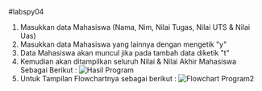 #labspy04
1. Masukkan data Mahasiswa (Nama, Nim, Nilai Tugas, Nilai UTS & Nilai Uas)
2. Masukkan data Mahasiswa yang lainnya dengan mengetik "y"
3. Data Mahasiswa akan muncul jika pada tambah data diketik "t"
4. Kemudian akan ditampilkan seluruh Nilai & Nilai Akhir Mahasiswa Sebagai Berikut :
![Hasil Program](https://user-images.githubusercontent.com/56815154/69255690-d4e12880-0bea-11ea-80b8-9c50b53ab431.png)
5. Untuk Tampilan Flowchartnya sebagai berikut :
![Flowchart Program2](https://user-images.githubusercontent.com/56815154/69340710-a9b61200-0c9a-11ea-8712-d4c59721fc6a.png)
